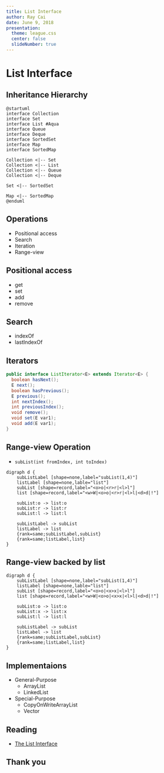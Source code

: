 ```yaml
---
title: List Interface
author: Ray Cai
date: June 9, 2018
presentation:
  theme: league.css
  center: false
  slideNumber: true
---
```

<style>
.reveal h1, .reveal h2, .reveal h3, .reveal h4, .reveal h5, .reveal h6 {
    text-transform: none;
}
.reveal .slide svg {
    background-color: white;
}
</style>

<!-- slide -->

# List Interface

<!-- slide -->

## Inheritance Hierarchy

```puml
@startuml
interface Collection
interface Set
interface List #Aqua
interface Queue
interface Deque
interface SortedSet
interface Map
interface SortedMap

Collection <|-- Set
Collection <|-- List
Collection <|-- Queue
Collection <|-- Deque

Set <|-- SortedSet

Map <|-- SortedMap
@enduml
```

<!-- slide -->

## Operations

* Positional access
* Search
* Iteration
* Range-view

<!-- slide -->

## Positional access

* get
* set
* add
* remove

<!-- slide -->

## Search

* indexOf
* lastIndexOf

<!-- slide -->

## Iterators

```java
public interface ListIterator<E> extends Iterator<E> {
  boolean hasNext();
  E next();
  boolean hasPrevious();
  E previous();
  int nextIndex();
  int previousIndex();
  void remove();
  void set(E var1);
  void add(E var1);
}
```

<!-- slide -->

## Range-view Operation

* `subList(int fromIndex, int toIndex)`

```puml
digraph d {
    subListLabel [shape=none,label="subList(1,4)"]
    listLabel [shape=none,lable="list"]
    subList [shape=record,label="<o>o|<r>r|<l>l"]
    list [shape=record,label="<w>W|<o>o|<r>r|<l>l|<d>d|!"]

    subList:o -> list:o
    subList:r -> list:r
    subList:l -> list:l

    subListLabel -> subList
    listLabel -> list
    {rank=same;subListLabel,subList}
    {rank=same;listLabel,list}
}
```

<!-- slide -->

## Range-view backed by list

```puml
digraph d {
    subListLabel [shape=none,label="subList(1,4)"]
    listLabel [shape=none,lable="list"]
    subList [shape=record,label="<o>o|<x>x|<l>l"]
    list [shape=record,label="<w>W|<o>o|<x>x|<l>l|<d>d|!"]

    subList:o -> list:o
    subList:x -> list:x
    subList:l -> list:l

    subListLabel -> subList
    listLabel -> list
    {rank=same;subListLabel,subList}
    {rank=same;listLabel,list}
}
```

<!-- slide -->

## Implementaions

* General-Purpose
    * ArrayList
    * LinkedList
* Special-Purpose
    * CopyOnWriteArrayList
    * Vector

<!-- slide -->

## Reading

* [The List Interface](https://docs.oracle.com/javase/tutorial/collections/interfaces/list.html)

<!-- slide -->

## Thank you
